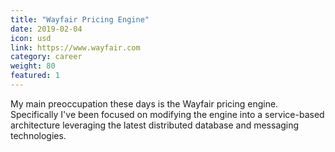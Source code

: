 ```yaml
---
title: "Wayfair Pricing Engine"
date: 2019-02-04
icon: usd
link: https://www.wayfair.com
category: career
weight: 80
featured: 1
---
```


My main preoccupation these days is the Wayfair pricing engine. Specifically I've been focused on modifying the engine into a service-based architecture leveraging the latest distributed database and messaging technologies.